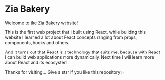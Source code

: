 # Zia Bakery

Welcome to the Zia Bakery website!

This is the first web project that I built using React, while building this website I learned a lot about React concepts ranging from props, components, hooks and others. 

And it turns out that React is a technology that suits me, because with React I can build web applications more dynamically.
Next time I will learn more about React and its ecosystem.

Thanks for visiting... Give a star if you like this repository✨
